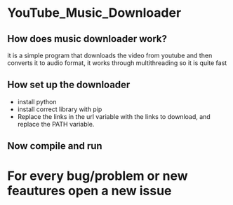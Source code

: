 # YouTube_Music_Downloader
## How does music downloader work?
it is a simple program that downloads the video from youtube and then converts it to audio format, it works through multithreading so it is quite fast

## How set up the downloader
* install python
* install correct library with pip
* Replace the links in the url variable with the links to download, and replace the PATH variable.

## Now compile and run
 
# For every bug/problem or new feautures open a new issue
